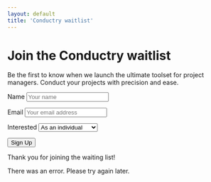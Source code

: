 ```yaml
---
layout: default
title: 'Conductry waitlist'
---
```


<form action="https://formspree.io/f/xvgpnqoj" method="POST" class="waitlist-form" aria-labelledby="form-title" aria-describedby="form-description" id="waitlist-form">

  <h1 id="form-title">Join the Conductry waitlist</h1>
  <p id="form-description">Be the first to know when we launch the ultimate toolset for project managers. Conduct your projects with precision and ease.</p>

  <!-- Name Field -->
  <label for="name">Name</label>
  <input type="text" id="name" name="name" placeholder="Your name" aria-required="true" required>

  <!-- Email Field -->
  <label for="email">Email</label>
  <input type="email" id="email" name="_replyto" placeholder="Your email address" aria-required="true" required>

  <!-- Registration Field -->
  <label for="registration">Interested</label>
  <select id="registration" name="registration">
    <option>As an individual</option>
    <option>As an organisation</option>
  </select>

  <!-- Hidden anti-spam field -->
  <input type="text" name="_gotcha" style="display:none">

  <button type="submit" class="cta-button">Sign Up</button>

</form>

<!-- Success and error messages -->
<p id="success-message" role="alert" aria-live="polite" class="hide">Thank you for joining the waiting list!</p>
<p id="error-message" role="alert" aria-live="assertive" class="hide">There was an error. Please try again later.</p>
